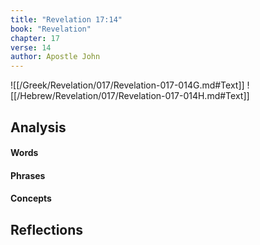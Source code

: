 ```yaml
---
title: "Revelation 17:14"
book: "Revelation"
chapter: 17
verse: 14
author: Apostle John
---
```

![[/Greek/Revelation/017/Revelation-017-014G.md#Text]]
![[/Hebrew/Revelation/017/Revelation-017-014H.md#Text]]

## Analysis

#### Words

#### Phrases

#### Concepts

## Reflections

